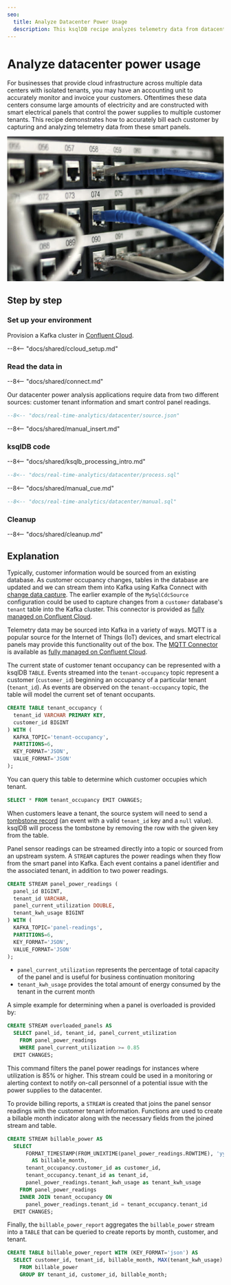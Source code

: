 ```yaml
---
seo:
  title: Analyze Datacenter Power Usage 
  description: This ksqlDB recipe analyzes telemetry data from datacenter power electrical smart panels. The stream processing use cases for this data include detection of power usage levels for safety and accounting purposes.
---
```


# Analyze datacenter power usage 

For businesses that provide cloud infrastructure across multiple data centers with isolated tenants, you may have an accounting unit to accurately monitor and invoice your customers. Oftentimes these data centers consume large amounts of electricity and are constructed with smart electrical panels that control the power supplies to multiple customer tenants. This recipe demonstrates how to accurately bill each customer by capturing and analyzing telemetry data from these smart panels.

![data center](../../img/datacenter.jpg)

## Step by step

### Set up your environment
 
Provision a Kafka cluster in [Confluent Cloud](https://www.confluent.io/confluent-cloud/tryfree/?utm_source=github&utm_medium=ksqldb_recipes&utm_campaign=datacenter).

--8<-- "docs/shared/ccloud_setup.md"

### Read the data in

--8<-- "docs/shared/connect.md"

Our datacenter power analysis applications require data from two different sources: customer tenant information and smart control panel readings.

```sql
--8<-- "docs/real-time-analytics/datacenter/source.json"
```

--8<-- "docs/shared/manual_insert.md"

### ksqlDB code

--8<-- "docs/shared/ksqlb_processing_intro.md"

```sql
--8<-- "docs/real-time-analytics/datacenter/process.sql"
```

--8<-- "docs/shared/manual_cue.md"

```sql
--8<-- "docs/real-time-analytics/datacenter/manual.sql"
```

### Cleanup

--8<-- "docs/shared/cleanup.md"

## Explanation

Typically, customer information would be sourced from an existing database. As customer occupancy changes, tables in the database are updated and we can stream them into Kafka using Kafka Connect with [change data capture](https://www.confluent.io/blog/cdc-and-streaming-analytics-using-debezium-kafka/). The earlier example of the `MySqlCdcSource` configuration could be used to capture changes from a `customer` database's `tenant` table into the Kafka cluster. This connector is provided as [fully managed on Confluent Cloud](https://docs.confluent.io/cloud/current/connectors/cc-mysql-source-cdc-debezium.html).  

Telemetry data may be sourced into Kafka in a variety of ways. MQTT is a popular source for the Internet of Things (IoT) devices, and smart electrical panels may provide this functionality out of the box. The [MQTT Connector](https://docs.confluent.io/cloud/current/connectors/cc-mqtt-source.html) is available as [fully managed on Confluent Cloud](https://docs.confluent.io/cloud/current/connectors/cc-mqtt-source.html).

The current state of customer tenant occupancy can be represented with a ksqlDB `TABLE`. Events streamed into the `tenant-occupancy` topic represent a customer (`customer_id`) beginning an occupancy of a particular tenant (`tenant_id`). As events are observed on the `tenant-occupancy` topic, the table will model the current set of tenant occupants. 

```sql
CREATE TABLE tenant_occupancy (
  tenant_id VARCHAR PRIMARY KEY,
  customer_id BIGINT
) WITH (
  KAFKA_TOPIC='tenant-occupancy',
  PARTITIONS=6,
  KEY_FORMAT='JSON',
  VALUE_FORMAT='JSON'
);
```

You can query this table to determine which customer occupies which tenant.

```sql
SELECT * FROM tenant_occupancy EMIT CHANGES;
```

When customers leave a tenant, the source system will need to send a [tombstone record](https://docs.ksqldb.io/en/latest/developer-guide/ksqldb-reference/create-table/#primary-key) (an event with a valid `tenant_id` key and a `null` value). ksqlDB will process the tombstone by removing the row with the given key from the table.

Panel sensor readings can be streamed directly into a topic or sourced from an upstream system. A `STREAM` captures the power readings when they flow from the smart panel into Kafka. Each event contains a panel identifier and the associated tenant, in addition to two power readings.

```sql
CREATE STREAM panel_power_readings (
  panel_id BIGINT,
  tenant_id VARCHAR,
  panel_current_utilization DOUBLE,
  tenant_kwh_usage BIGINT
) WITH (
  KAFKA_TOPIC='panel-readings',
  PARTITIONS=6,
  KEY_FORMAT='JSON',
  VALUE_FORMAT='JSON'
);
```

* `panel_current_utilization` represents the percentage of total capacity of the panel and is useful for business continuation monitoring
* `tenant_kwh_usage` provides the total amount of energy consumed by the tenant in the current month 

A simple example for determining when a panel is overloaded is provided by:

```sql
CREATE STREAM overloaded_panels AS 
  SELECT panel_id, tenant_id, panel_current_utilization 
    FROM panel_power_readings 
    WHERE panel_current_utilization >= 0.85
  EMIT CHANGES;
```

This command filters the panel power readings for instances where utilization is 85% or higher. This stream could be used in a monitoring or alerting context to notify on-call personnel of a potential issue with the power supplies to the datacenter.

To provide billing reports, a `STREAM` is created that joins the panel sensor readings with the customer tenant information. Functions are used to create a billable month indicator along with the necessary fields from the joined stream and table. 

```sql
CREATE STREAM billable_power AS 
  SELECT 
      FORMAT_TIMESTAMP(FROM_UNIXTIME(panel_power_readings.ROWTIME), 'yyyy-MM') 
        AS billable_month,
      tenant_occupancy.customer_id as customer_id,
      tenant_occupancy.tenant_id as tenant_id, 
      panel_power_readings.tenant_kwh_usage as tenant_kwh_usage
    FROM panel_power_readings
    INNER JOIN tenant_occupancy ON 
      panel_power_readings.tenant_id = tenant_occupancy.tenant_id
  EMIT CHANGES;
```

Finally, the `billable_power_report` aggregates the `billable_power` stream into a `TABLE` that can be queried to create reports by month, customer, and tenant.

```sql
CREATE TABLE billable_power_report WITH (KEY_FORMAT='json') AS
  SELECT customer_id, tenant_id, billable_month, MAX(tenant_kwh_usage) as kwh
    FROM billable_power
    GROUP BY tenant_id, customer_id, billable_month;
```
